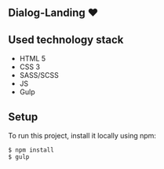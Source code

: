 ## Dialog-Landing ❤️

## Used technology stack

* HTML 5
* CSS 3
* SASS/SCSS
* JS
* Gulp 

## Setup
To run this project, install it locally using npm:

```
$ npm install
$ gulp
```
